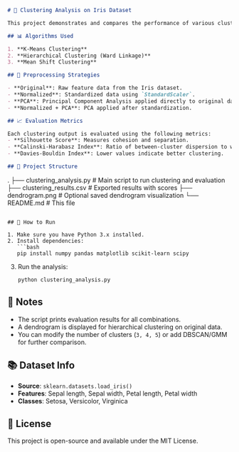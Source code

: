 ```markdown
# 🌸 Clustering Analysis on Iris Dataset

This project demonstrates and compares the performance of various clustering algorithms (K-Means, Hierarchical, and Mean Shift) on the Iris dataset using different preprocessing strategies (Normalization and PCA).

## 📊 Algorithms Used

1. **K-Means Clustering**
2. **Hierarchical Clustering (Ward Linkage)**
3. **Mean Shift Clustering**

## 🧪 Preprocessing Strategies

- **Original**: Raw feature data from the Iris dataset.
- **Normalized**: Standardized data using `StandardScaler`.
- **PCA**: Principal Component Analysis applied directly to original data (2 components).
- **Normalized + PCA**: PCA applied after standardization.

## 📈 Evaluation Metrics

Each clustering output is evaluated using the following metrics:
- **Silhouette Score**: Measures cohesion and separation.
- **Calinski-Harabasz Index**: Ratio of between-cluster dispersion to within-cluster dispersion.
- **Davies-Bouldin Index**: Lower values indicate better clustering.

## 📁 Project Structure

```
.
├── clustering_analysis.py       # Main script to run clustering and evaluation
├── clustering_results.csv       # Exported results with scores
├── dendrogram.png               # Optional saved dendrogram visualization
└── README.md                    # This file
```

## 🧵 How to Run

1. Make sure you have Python 3.x installed.
2. Install dependencies:
   ```bash
   pip install numpy pandas matplotlib scikit-learn scipy
   ```
3. Run the analysis:
   ```bash
   python clustering_analysis.py
   ```

## 📌 Notes

- The script prints evaluation results for all combinations.
- A dendrogram is displayed for hierarchical clustering on original data.
- You can modify the number of clusters (`3, 4, 5`) or add DBSCAN/GMM for further comparison.

## 📚 Dataset Info

- **Source**: `sklearn.datasets.load_iris()`
- **Features**: Sepal length, Sepal width, Petal length, Petal width
- **Classes**: Setosa, Versicolor, Virginica

## 🤝 License

This project is open-source and available under the MIT License.
```
